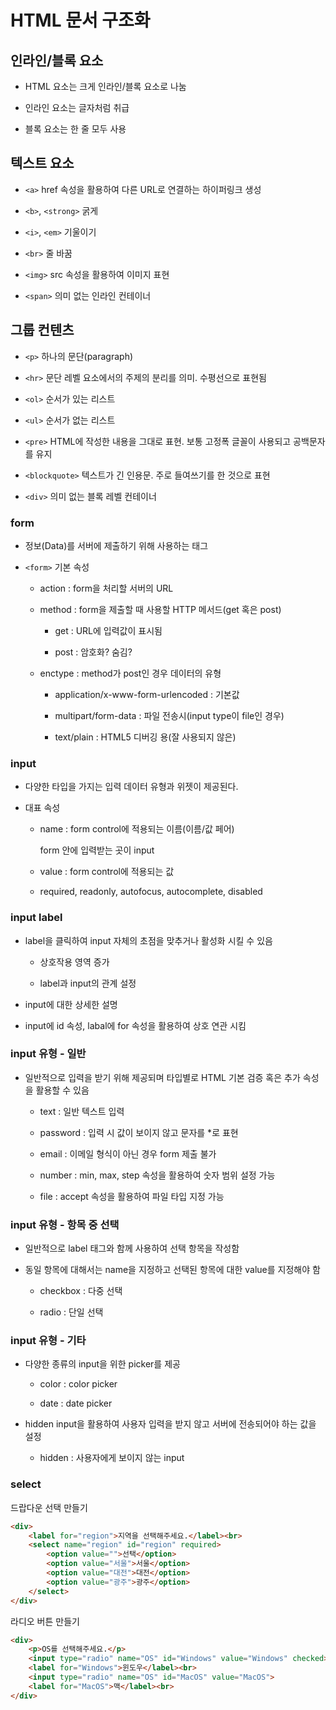 # HTML 문서 구조화

## 인라인/블록 요소

- HTML 요소는 크게 인라인/블록 요소로 나눔

- 인라인 요소는 글자처럼 취급

- 블록 요소는 한 줄 모두 사용

## 텍스트 요소

- `<a>` href 속성을 활용하여 다른 URL로 연결하는 하이퍼링크 생성

- `<b>`, `<strong>` 굵게

- `<i>`, `<em>` 기울이기

- `<br>` 줄 바꿈

- `<img>` src 속성을 활용하여 이미지 표현

- `<span>` 의미 없는 인라인 컨테이너

## 그룹 컨텐츠

- `<p>` 하나의 문단(paragraph)

- `<hr>` 문단 레벨 요소에서의 주제의 분리를 의미. 수평선으로 표현됨

- `<ol>` 순서가 있는 리스트

- `<ul>` 순서가 없는 리스트

- `<pre>` HTML에 작성한 내용을 그대로 표현. 보통 고정폭 글꼴이 사용되고 공백문자를 유지

- `<blockquote>` 텍스트가 긴 인용문. 주로 들여쓰기를 한 것으로 표현

- `<div>` 의미 없는 블록 레벨 컨테이너

### form

- 정보(Data)를 서버에 제출하기 위해 사용하는 태그

- `<form>` 기본 속성

    - action : form을 처리할 서버의 URL

    - method : form을 제출할 때 사용할 HTTP 메서드(get 혹은 post)

        - get : URL에 입력값이 표시됨

        - post : 암호화? 숨김?

    - enctype : method가 post인 경우 데이터의 유형

        - application/x-www-form-urlencoded : 기본값

        - multipart/form-data : 파일 전송시(input type이 file인 경우)

        - text/plain : HTML5 디버깅 용(잘 사용되지 않은)

### input

- 다양한 타입을 가지는 입력 데이터 유형과 위젯이 제공된다.

- 대표 속성

    - name : form control에 적용되는 이름(이름/값 페어)

        form 안에 입력받는 곳이 input

    - value : form control에 적용되는 값

    - required, readonly, autofocus, autocomplete, disabled

### input label

- label을 클릭하여 input 자체의 초점을 맞추거나 활성화 시킬 수 있음

    - 상호작용 영역 증가

    - label과 input의 관계 설정

- input에 대한 상세한 설명

- input에 id 속성, labal에 for 속성을 활용하여 상호 연관 시킴

### input 유형 - 일반

- 일반적으로 입력을 받기 위해 제공되며 타입별로 HTML 기본 검증 혹은 추가 속성을 활용할 수 있음

    - text : 일반 텍스트 입력

    - password : 입력 시 값이 보이지 않고 문자를 *로 표현

    - email : 이메일 형식이 아닌 경우 form 제출 불가

    - number : min, max, step 속성을 활용하여 숫자 범위 설정 가능

    - file : accept 속성을 활용하여 파일 타입 지정 가능

### input 유형 - 항목 중 선택

- 일반적으로 label 태그와 함께 사용하여 선택 항목을 작성함

- 동일 항목에 대해서는 name을 지정하고 선택된 항목에 대한 value를 지정해야 함

    - checkbox : 다중 선택

    - radio : 단일 선택

### input 유형 - 기타

- 다양한 종류의 input을 위한 picker를 제공

    - color : color picker

    - date : date picker

- hidden input을 활용하여 사용자 입력을 받지 않고 서버에 전송되어야 하는 값을 설정

    - hidden : 사용자에게 보이지 않는 input

### select

드랍다운 선택 만들기

```html
<div>
    <label for="region">지역을 선택해주세요.</label><br>
    <select name="region" id="region" required>
        <option value="">선택</option>
        <option value="서울">서울</option>
        <option value="대전">대전</option>
        <option value="광주">광주</option>
    </select>
</div>
```

라디오 버튼 만들기

```html
<div>
    <p>OS를 선택해주세요.</p>
    <input type="radio" name="OS" id="Windows" value="Windows" checked>
    <label for="Windows">윈도우</label><br>
    <input type="radio" name="OS" id="MacOS" value="MacOS">
    <label for="MacOS">맥</label><br>
</div>
```